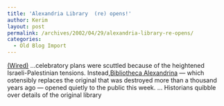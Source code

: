 ```yaml
---
title: 'Alexandria Library  (re) opens!'
author: Kerim
layout: post
permalink: /archives/2002/04/29/alexandria-library-re-opens/
categories:
  - Old Blog Import
---
```

<a href="http://www.wired.com/news/culture/0,1284,52028,00.html" onclick="_gaq.push(['_trackEvent', 'outbound-article', 'http://www.wired.com/news/culture/0,1284,52028,00.html', '(Wired)']);" >(Wired)</a> &#8230;celebratory plans were scuttled because of the heightened Israeli-Palestinian tensions. Instead,<a href="http://www.unesco.org/webworld/alexandria_new/" onclick="_gaq.push(['_trackEvent', 'outbound-article', 'http://www.unesco.org/webworld/alexandria_new/', 'Bibliotheca Alexandrina']);" >Bibliotheca Alexandrina</a> &#8212; which ostensibly replaces the original that was destroyed more than a thousand years ago &#8212; opened quietly to the public this week. &#8230; Historians quibble over details of the original library

